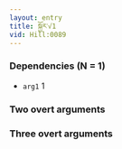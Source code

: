 ```yaml
---
layout: entry
title: སྐྱོར་√1
vid: Hill:0089
---
```

### Dependencies (N = 1)
* `arg1` 1


### Two overt arguments


### Three overt arguments
